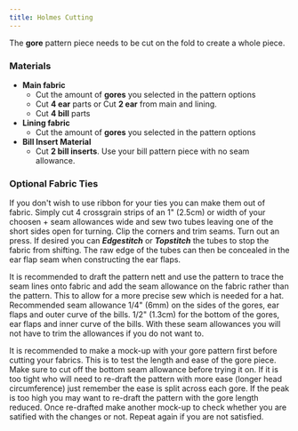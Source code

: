 ```yaml
---
title: Holmes Cutting
---
```


The **gore** pattern piece needs to be cut on the fold to create a whole piece.

### Materials
 - **Main fabric**
   - Cut the amount of **gores** you selected in the pattern options
   - Cut **4 ear** parts or Cut **2 ear** from main and lining.
   - Cut **4 bill** parts
 - **Lining fabric**
   - Cut the amount of **gores** you selected in the pattern options
 - **Bill Insert Material**
   - Cut **2 bill inserts**. Use your bill pattern piece with no seam allowance.

### Optional Fabric Ties
If you don't wish to use ribbon for your ties you can make them out of fabric. Simply cut 4 crossgrain strips of an 1" (2.5cm) or width of your choosen + seam allowances wide and sew two tubes leaving one of the short sides open for turning. Clip the corners and trim seams. Turn out an press. If desired you can ***Edgestitch*** or ***Topstitch*** the tubes to stop the fabric from shifting. The raw edge of the tubes can then be concealed in the ear flap seam when constructing the ear flaps.

<Note>

It is recommended to draft the pattern nett and use the pattern to trace the seam lines onto fabric and add the seam allowance on the fabric rather than the pattern. This to allow for a more precise sew which is needed for a hat. Recommended seam allowance 1/4" (6mm) on the sides of the gores, ear flaps and outer curve of the bills. 1/2" (1.3cm) for the bottom of the gores, ear flaps and inner curve of the bills. With these seam allowances you will not have to trim the allowances if you do not want to.  

</Note>
<Warning>

It is recommended to make a mock-up with your gore pattern first before cutting your fabrics. This is to test the length and ease of the gore piece. Make sure to cut off the bottom seam allowance before trying it on. If it is too tight who will need to re-draft the pattern with more ease (longer head circumference) just remember the ease is split across each gore. If the peak is too high you may want to re-draft the pattern with the gore length reduced. Once re-drafted make another mock-up to check whether you are satified with the changes or not. Repeat again if you are not satisfied.

</Warning>
